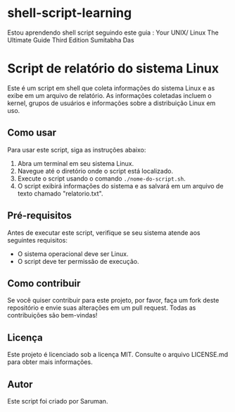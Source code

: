 # shell-script-learning
Estou aprendendo shell script seguindo este guia : Your UNIX/ Linux The Ultimate Guide Third Edition Sumitabha Das
# Script de relatório do sistema Linux

Este é um script em shell que coleta informações do sistema Linux e as exibe em um arquivo de relatório. As informações coletadas incluem o kernel, grupos de usuários e informações sobre a distribuição Linux em uso.

## Como usar

Para usar este script, siga as instruções abaixo:

1. Abra um terminal em seu sistema Linux.
2. Navegue até o diretório onde o script está localizado.
3. Execute o script usando o comando `./nome-do-script.sh`.
4. O script exibirá informações do sistema e as salvará em um arquivo de texto chamado "relatorio.txt".

## Pré-requisitos

Antes de executar este script, verifique se seu sistema atende aos seguintes requisitos:

- O sistema operacional deve ser Linux.
- O script deve ter permissão de execução.

## Como contribuir

Se você quiser contribuir para este projeto, por favor, faça um fork deste repositório e envie suas alterações em um pull request. Todas as contribuições são bem-vindas!

## Licença

Este projeto é licenciado sob a licença MIT. Consulte o arquivo LICENSE.md para obter mais informações.

## Autor

Este script foi criado por Saruman.
